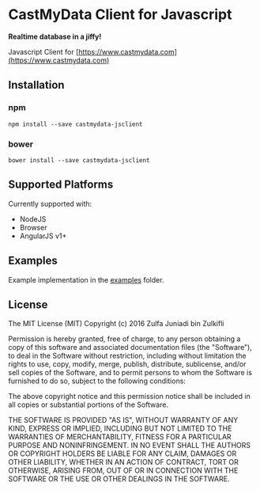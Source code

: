 # CastMyData Client for Javascript

**Realtime database in a jiffy!**

Javascript Client for [https://www.castmydata.com](https://www.castmydata.com)

## Installation

### npm

`npm install --save castmydata-jsclient`


### bower

`bower install --save castmydata-jsclient`

## Supported Platforms

Currently supported with:

- NodeJS
- Browser
- AngularJS v1+

## Examples

Example implementation in the [examples](https://github.com/castmydata/castmydata-jsclient/tree/master/examples) folder.


## License

The MIT License (MIT)
Copyright (c) 2016 Zulfa Juniadi bin Zulkifli

Permission is hereby granted, free of charge, to any person obtaining a copy of this software and associated documentation files (the "Software"), to deal in the Software without restriction, including without limitation the rights to use, copy, modify, merge, publish, distribute, sublicense, and/or sell copies of the Software, and to permit persons to whom the Software is furnished to do so, subject to the following conditions:

The above copyright notice and this permission notice shall be included in all copies or substantial portions of the Software.

THE SOFTWARE IS PROVIDED "AS IS", WITHOUT WARRANTY OF ANY KIND, EXPRESS OR IMPLIED, INCLUDING BUT NOT LIMITED TO THE WARRANTIES OF MERCHANTABILITY, FITNESS FOR A PARTICULAR PURPOSE AND NONINFRINGEMENT. IN NO EVENT SHALL THE AUTHORS OR COPYRIGHT HOLDERS BE LIABLE FOR ANY CLAIM, DAMAGES OR OTHER LIABILITY, WHETHER IN AN ACTION OF CONTRACT, TORT OR OTHERWISE, ARISING FROM, OUT OF OR IN CONNECTION WITH THE SOFTWARE OR THE USE OR OTHER DEALINGS IN THE SOFTWARE.